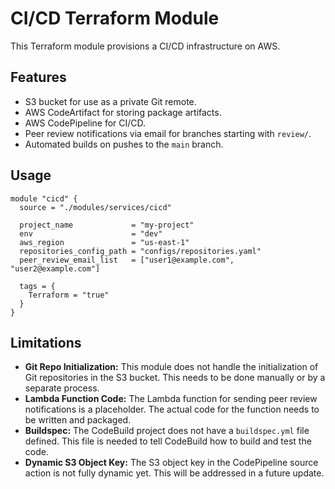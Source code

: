 # CI/CD Terraform Module

This Terraform module provisions a CI/CD infrastructure on AWS.

## Features

- S3 bucket for use as a private Git remote.
- AWS CodeArtifact for storing package artifacts.
- AWS CodePipeline for CI/CD.
- Peer review notifications via email for branches starting with `review/`.
- Automated builds on pushes to the `main` branch.

## Usage

```hcl
module "cicd" {
  source = "./modules/services/cicd"

  project_name             = "my-project"
  env                      = "dev"
  aws_region               = "us-east-1"
  repositories_config_path = "configs/repositories.yaml"
  peer_review_email_list   = ["user1@example.com", "user2@example.com"]

  tags = {
    Terraform = "true"
  }
}
```

## Limitations

- **Git Repo Initialization:** This module does not handle the initialization of Git repositories in the S3 bucket. This needs to be done manually or by a separate process.
- **Lambda Function Code:** The Lambda function for sending peer review notifications is a placeholder. The actual code for the function needs to be written and packaged.
- **Buildspec:** The CodeBuild project does not have a `buildspec.yml` file defined. This file is needed to tell CodeBuild how to build and test the code.
- **Dynamic S3 Object Key:** The S3 object key in the CodePipeline source action is not fully dynamic yet. This will be addressed in a future update.
